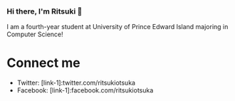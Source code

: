 ### Hi there, I'm Ritsuki 👋

I am a fourth-year student at University of Prince Edward Island majoring in Computer Science!

# Connect me

- Twitter: [link-1]:twitter.com/ritsukiotsuka
- Facebook: [link-1]:facebook.com/ritsukiotsuka

<!--
**ritsukiotsuka/ritsukiotsuka** is a ✨ _special_ ✨ repository because its `README.md` (this file) appears on your GitHub profile.

Here are some ideas to get you started:

- 🔭 I’m currently working on ...
- 🌱 I’m currently learning ...
- 👯 I’m looking to collaborate on ...
- 🤔 I’m looking for help with ...
- 💬 Ask me about ...
- 📫 How to reach me: ...
- 😄 Pronouns: ...
- ⚡ Fun fact: ...
-->
